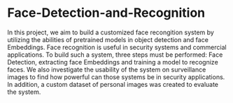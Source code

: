 # Face-Detection-and-Recognition
In this project, we aim to build a customized face recongition system by utilizing the abilities of pretrained models in object detection and face Embeddings. Face recognition is useful in security systems and commercial applications. To build such a system, three steps must be performed: Face Detection, extracting face Embeddings and training a model to recognize faces. We also investigate the usability of the system on surveillance images to find how powerful can those systems be in security applications. In addition, a custom dataset of personal images was created to evaluate the system.
